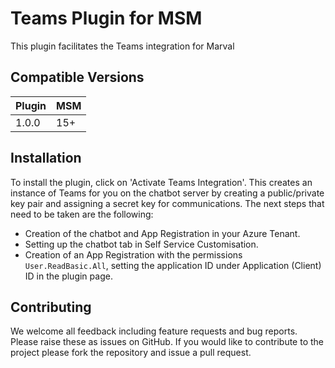 
# Teams Plugin for MSM

This plugin facilitates the Teams integration for Marval

## Compatible Versions

| Plugin  | MSM         |
|---------|-------------|
| 1.0.0   | 15+         |


## Installation

To install the plugin, click on 'Activate Teams Integration'.
This creates an instance of Teams for you on the chatbot server by creating a public/private key pair and assigning a secret key for communications.
The next steps that need to be taken are the following:
* Creation of the chatbot and App Registration in your Azure Tenant.
* Setting up the chatbot tab in Self Service Customisation.
* Creation of an App Registration with the permissions `User.ReadBasic.All`, setting the application ID under Application (Client) ID in the plugin page.


## Contributing

We welcome all feedback including feature requests and bug reports. Please raise these as issues on GitHub. If you would like to contribute to the project please fork the repository and issue a pull request.